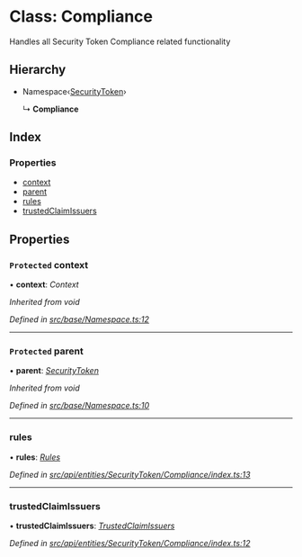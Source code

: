 # Class: Compliance

Handles all Security Token Compliance related functionality

## Hierarchy

* Namespace‹[SecurityToken](securitytoken.md)›

  ↳ **Compliance**

## Index

### Properties

* [context](compliance.md#protected-context)
* [parent](compliance.md#protected-parent)
* [rules](compliance.md#rules)
* [trustedClaimIssuers](compliance.md#trustedclaimissuers)

## Properties

### `Protected` context

• **context**: *Context*

*Inherited from void*

*Defined in [src/base/Namespace.ts:12](https://github.com/PolymathNetwork/polymesh-sdk/blob/1d4e6bb/src/base/Namespace.ts#L12)*

___

### `Protected` parent

• **parent**: *[SecurityToken](securitytoken.md)*

*Inherited from void*

*Defined in [src/base/Namespace.ts:10](https://github.com/PolymathNetwork/polymesh-sdk/blob/1d4e6bb/src/base/Namespace.ts#L10)*

___

###  rules

• **rules**: *[Rules](rules.md)*

*Defined in [src/api/entities/SecurityToken/Compliance/index.ts:13](https://github.com/PolymathNetwork/polymesh-sdk/blob/1d4e6bb/src/api/entities/SecurityToken/Compliance/index.ts#L13)*

___

###  trustedClaimIssuers

• **trustedClaimIssuers**: *[TrustedClaimIssuers](trustedclaimissuers.md)*

*Defined in [src/api/entities/SecurityToken/Compliance/index.ts:12](https://github.com/PolymathNetwork/polymesh-sdk/blob/1d4e6bb/src/api/entities/SecurityToken/Compliance/index.ts#L12)*
